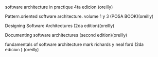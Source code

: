 software architecture in practique  4ta edicion (oreilly)


Pattern.oriented software architecture.
volume 1 y 3 (POSA BOOK)(oreilly)

Designing Software Architectures
(2da edition)(oreilly)

Documenting software architectures
(second edition)(oreilly)

fundamentals of software architecture
mark richards y neal ford (2da edicion )
(oreilly)

